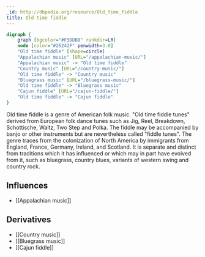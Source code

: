 ```yaml
---
_id: http://dbpedia.org/resource/Old_time_fiddle
title: Old time fiddle
---
```


```dot
digraph {
	graph [bgcolor="#F3DDB8" rankdir=LR]
	node [color="#26242F" penwidth=3.0]
	"Old time fiddle" [shape=circle]
	"Appalachian music" [URL="/appalachian-music/"]
	"Appalachian music" -> "Old time fiddle"
	"Country music" [URL="/country-music/"]
	"Old time fiddle" -> "Country music"
	"Bluegrass music" [URL="/bluegrass-music/"]
	"Old time fiddle" -> "Bluegrass music"
	"Cajun fiddle" [URL="/cajun-fiddle/"]
	"Old time fiddle" -> "Cajun fiddle"
}
```

Old time fiddle is a genre of American folk music. "Old time fiddle tunes" derived from European folk dance tunes such as Jig, Reel, Breakdown, Schottische, Waltz, Two Step and Polka. The fiddle may be accompanied by banjo or other instruments but are nevertheless called "fiddle tunes". The genre traces from the colonization of North America by immigrants from England, France, Germany, Ireland, and Scotland. It is separate and distinct from traditions which it has influenced or which may in part have evolved from it, such as bluegrass, country blues, variants of western swing and country rock.

## Influences
- [[Appalachian music]]

## Derivatives
- [[Country music]]
- [[Bluegrass music]]
- [[Cajun fiddle]]
